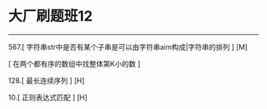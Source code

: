 # 大厂刷题班12

---

 567.[ 字符串str中是否有某个子串是可以由字符串aim构成|字符串的排列 ] [M]

[ 在两个都有序的数组中找整体第K小的数 ]

128.[ 最长连续序列 ] [H]   

10.[ 正则表达式匹配 ]  [H]

  